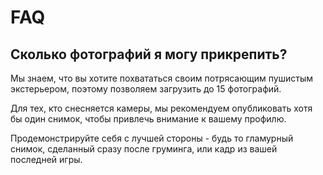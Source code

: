 # FAQ

## Сколько фотографий я могу прикрепить?

Мы знаем, что вы хотите похвататься своим потрясающим пушистым
экстерьером, поэтому позволяем загрузить до 15 фотографий.

Для тех, кто снесняется камеры, мы рекомендуем опубликовать хотя бы
один снимок, чтобы привлечь внимание к вашему профилю.

Продемонстрируйте себя с лучшей стороны - будь то гламурный снимок,
сделанный сразу после груминга, или кадр из вашей последней игры.